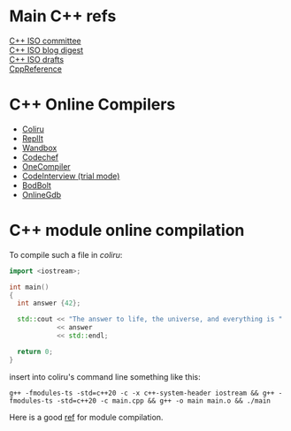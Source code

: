 # Main C++ refs
[C++ ISO committee](https://isocpp.org/)  
[C++ ISO blog digest](https://isocpp.org/blog)  
[C++ ISO drafts](http://www.open-std.org/jtc1/sc22/wg21)  
[CppReference](https://cppreference.com/)


# C++ Online Compilers
- [Coliru](http://coliru.stacked-crooked.com/)
- [ReplIt](https://replit.com)
- [Wandbox](https://wandbox.org/)
- [Codechef](https://www.codechef.com/ide)
- [OneCompiler](https://onecompiler.com/cpp)
- [CodeInterview (trial mode)](https://codeinterview.io/)
- [BodBolt](https://godbolt.org/)
- [OnlineGdb](https://www.onlinegdb.com/)


# C++ module online compilation
To compile such a file in *coliru*:
```cpp
import <iostream>;

int main()
{
  int answer {42};

  std::cout << "The answer to life, the universe, and everything is "
            << answer
            << std::endl;

  return 0;
} 
```

insert into coliru's command line something like this:
```
g++ -fmodules-ts -std=c++20 -c -x c++-system-header iostream && g++ -fmodules-ts -std=c++20 -c main.cpp && g++ -o main main.o && ./main
```

Here is a good [ref](https://accu.org/journals/overload/28/159/sidwell/) for module compilation.
